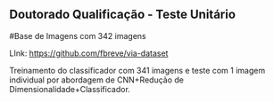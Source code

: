## Doutorado Qualificação - Teste Unitário

#Base de Imagens com 342 imagens

LInk: https://github.com/fbreve/via-dataset



Treinamento do classificador com 341 imagens e teste com 1 imagem individual por abordagem de CNN+Redução de Dimensionalidade+Classificador.

